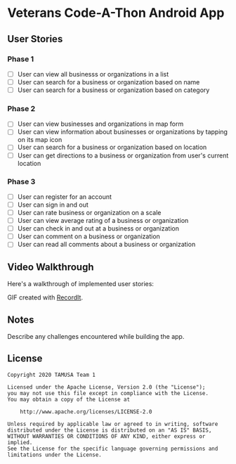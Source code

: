 # Veterans Code-A-Thon Android App


## User Stories
### Phase 1
- [ ] User can view all businesss or organizations in a list
- [ ] User can search for a business or organization based on name
- [ ] User can search for a business or organization based on category

### Phase 2
- [ ] User can view businesses and organizations in map form
- [ ] User can view information about businesses or organizations by tapping on its map icon
- [ ] User can search for a business or organization based on location
- [ ] User can get directions to a business or organization from user's current location

### Phase 3
- [ ] User can register for an account
- [ ] User can sign in and out
- [ ] User can rate business or organization on a scale
- [ ] User can view average rating of a business or organization
- [ ] User can check in and out at a business or organization
- [ ] User can comment on a business or organization
- [ ] User can read all comments about a business or organization

## Video Walkthrough

Here's a walkthrough of implemented user stories:
<!--
<img src='https://recordit.co/UXhyB6OH5T.gif' title='Video Walkthrough' width='250' alt='Video Walkthrough' />
-->
GIF created with [RecordIt](https://www.recordit.co/).

## Notes

Describe any challenges encountered while building the app.

## License

    Copyright 2020 TAMUSA Team 1

    Licensed under the Apache License, Version 2.0 (the "License");
    you may not use this file except in compliance with the License.
    You may obtain a copy of the License at

        http://www.apache.org/licenses/LICENSE-2.0

    Unless required by applicable law or agreed to in writing, software
    distributed under the License is distributed on an "AS IS" BASIS,
    WITHOUT WARRANTIES OR CONDITIONS OF ANY KIND, either express or implied.
    See the License for the specific language governing permissions and
    limitations under the License.
